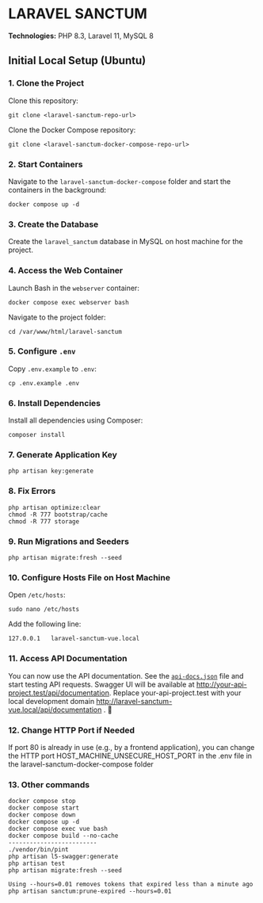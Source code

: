 # LARAVEL SANCTUM

**Technologies:** PHP 8.3, Laravel 11, MySQL 8

## Initial Local Setup (Ubuntu)

### 1. Clone the Project

Clone this repository:

```
git clone <laravel-sanctum-repo-url>
```

Clone the Docker Compose repository:

```
git clone <laravel-sanctum-docker-compose-repo-url>
```

### 2. Start Containers

Navigate to the `laravel-sanctum-docker-compose` folder and start the containers in the background:

```
docker compose up -d
```

### 3. Create the Database

Create the `laravel_sanctum` database in MySQL on host machine for the project.

### 4. Access the Web Container

Launch Bash in the `webserver` container:

```
docker compose exec webserver bash
```

Navigate to the project folder:

```
cd /var/www/html/laravel-sanctum
```

### 5. Configure `.env`

Copy `.env.example` to `.env`:

```
cp .env.example .env
```

### 6. Install Dependencies

Install all dependencies using Composer:

```
composer install
```

### 7. Generate Application Key

```
php artisan key:generate
```

### 8. Fix Errors

```
php artisan optimize:clear
chmod -R 777 bootstrap/cache
chmod -R 777 storage
```

### 9. Run Migrations and Seeders

```
php artisan migrate:fresh --seed
```

### 10. Configure Hosts File on Host Machine

Open `/etc/hosts`:

```
sudo nano /etc/hosts
```

Add the following line:

```
127.0.0.1   laravel-sanctum-vue.local
```

### 11. Access API Documentation

You can now use the API documentation. See the [`api-docs.json`](storage/api-docs/api-docs.json) file and start testing
API requests.
Swagger UI will be available at http://your-api-project.test/api/documentation. Replace your-api-project.test with your
local development domain http://laravel-sanctum-vue.local/api/documentation . 🚀

### 12. Change HTTP Port if Needed

If port 80 is already in use (e.g., by a frontend application), you can change the HTTP port
HOST_MACHINE_UNSECURE_HOST_PORT in the .env file in the laravel-sanctum-docker-compose folder

### 13. Other commands
```
docker compose stop
docker compose start
docker compose down
docker compose up -d
docker compose exec vue bash
docker compose build --no-cache
-------------------------
./vendor/bin/pint
php artisan l5-swagger:generate
php artisan test
php artisan migrate:fresh --seed

Using --hours=0.01 removes tokens that expired less than a minute ago
php artisan sanctum:prune-expired --hours=0.01
```

